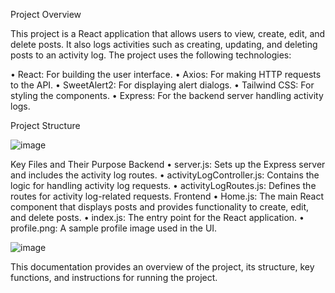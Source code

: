 Project Overview

This project is a React application that allows users to view, create, edit, and delete posts. It also logs activities such as creating, updating, and deleting posts to an activity log. The project uses the following technologies:

• React: For building the user interface.
• Axios: For making HTTP requests to the API.
• SweetAlert2: For displaying alert dialogs.
• Tailwind CSS: For styling the components.
• Express: For the backend server handling activity logs.

Project Structure

![image](https://github.com/user-attachments/assets/c27a8732-336c-4eea-a36c-0753b6f96755)

Key Files and Their Purpose
Backend
• server.js: Sets up the Express server and includes the activity log routes.
• activityLogController.js: Contains the logic for handling activity log requests.
• activityLogRoutes.js: Defines the routes for activity log-related requests.
Frontend
• Home.js: The main React component that displays posts and provides functionality to create, edit, and delete posts.
• index.js: The entry point for the React application.
• profile.png: A sample profile image used in the UI.

![image](https://github.com/user-attachments/assets/6caacfa8-fd08-47a6-bb6e-20689a1630ea)

This documentation provides an overview of the project, its structure, key functions, and instructions for running the project.

